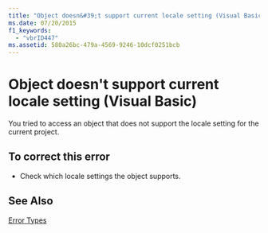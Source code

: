 ```yaml
---
title: "Object doesn&#39;t support current locale setting (Visual Basic)"
ms.date: 07/20/2015
f1_keywords: 
  - "vbrID447"
ms.assetid: 580a26bc-479a-4569-9246-10dcf0251bcb
---
```

# Object doesn&#39;t support current locale setting (Visual Basic)
You tried to access an object that does not support the locale setting for the current project.  
  
## To correct this error  
  
- Check which locale settings the object supports.  
  
## See Also  
 [Error Types](../../visual-basic/programming-guide/language-features/error-types.md)  

